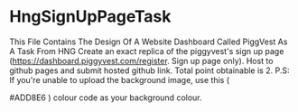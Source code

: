 # HngSignUpPageTask
This File Contains The Design Of A Website Dashboard Called PiggVest As A Task From HNG
Create an exact replica of the piggyvest's sign up page (https://dashboard.piggyvest.com/register. Sign up page only). Host to github pages and submit hosted github link. Total point obtainable is 2. P.S: If you're unable to upload the background image, use this (

#ADD8E6
) colour code as your background colour.
